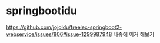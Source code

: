 # springbootidu

https://github.com/jojoldu/freelec-springboot2-webservice/issues/806#issue-1299987948 나중에 이거 해보기

